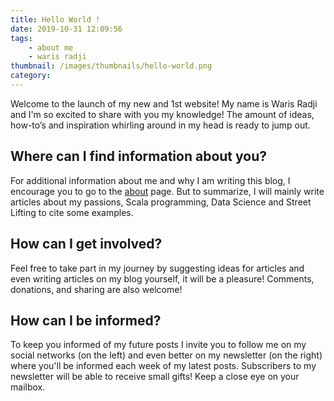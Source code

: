 ```yaml
---
title: Hello World !
date: 2019-10-31 12:09:56
tags:
	- about me
	- waris radji
thumbnail: /images/thumbnails/hello-world.png
category:
---
```


Welcome to the launch of my new and 1st website! My name is Waris Radji and I'm so excited to share with you my knowledge! The amount of ideas, how-to’s and inspiration whirling around in my head is ready to jump out.

## Where can I find information about you?

For additional information about me and why I am writing this blog, I encourage you to go to the [about](https://warisradji.com/about) page. But to summarize, I will mainly write articles about my passions, Scala programming, Data Science and Street Lifting to cite some examples. 

## How can I get involved?

Feel free to take part in my journey by suggesting ideas for articles and even writing articles on my blog yourself, it will be a pleasure! Comments, donations, and sharing are also welcome!

## How can I be informed?

To keep you informed of my future posts I invite you to follow me on my social networks (on the left) and even better on my newsletter (on the right) where you'll be informed each week of my latest posts. Subscribers to my newsletter will be able to receive small gifts! Keep a close eye on your mailbox.  